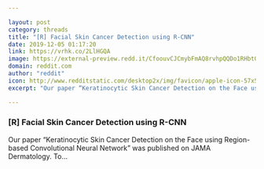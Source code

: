 ```yaml
---

layout: post
category: threads
title: "[R] Facial Skin Cancer Detection using R-CNN"
date: 2019-12-05 01:17:20
link: https://vrhk.co/2LlHGQA
image: https://external-preview.redd.it/CfoouvCJCmybFmAQ8rvhpQQDo1RHbt0E_1Gtiv0Vo_0.png?width=1200&height=628.272251309&auto=webp&s=db5891cfefb064c4264cec155d41dd7fcfd45b60
domain: reddit.com
author: "reddit"
icon: http://www.redditstatic.com/desktop2x/img/favicon/apple-icon-57x57.png
excerpt: "Our paper “Keratinocytic Skin Cancer Detection on the Face using Region-based Convolutional Neural Network” was published on JAMA Dermatology. To..."

---
```


### [R] Facial Skin Cancer Detection using R-CNN

Our paper “Keratinocytic Skin Cancer Detection on the Face using Region-based Convolutional Neural Network” was published on JAMA Dermatology. To...